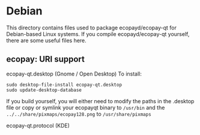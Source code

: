 
Debian
====================
This directory contains files used to package ecopayd/ecopay-qt
for Debian-based Linux systems. If you compile ecopayd/ecopay-qt yourself, there are some useful files here.

## ecopay: URI support ##


ecopay-qt.desktop  (Gnome / Open Desktop)
To install:

	sudo desktop-file-install ecopay-qt.desktop
	sudo update-desktop-database

If you build yourself, you will either need to modify the paths in
the .desktop file or copy or symlink your ecopayqt binary to `/usr/bin`
and the `../../share/pixmaps/ecopay128.png` to `/usr/share/pixmaps`

ecopay-qt.protocol (KDE)

